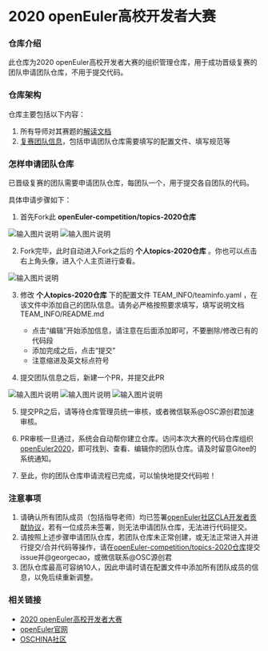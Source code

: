 # 2020 openEuler高校开发者大赛

### 仓库介绍

此仓库为2020 openEuler高校开发者大赛的组织管理仓库，用于成功晋级复赛的团队申请团队仓库，不用于提交代码。

### 仓库架构

仓库主要包括以下内容：

1. 所有导师对其赛题的[解读文档](http://gitee.com/openeuler-competition/topics-2020/tree/master/DOC)
2. [复赛团队信息](https://gitee.com/openeuler-competition/topics-2020/tree/master/TEAM_INFO)，包括申请团队仓库需要填写的配置文件、填写规范等

### 怎样申请团队仓库

已晋级复赛的团队需要申请团队仓库，每团队一个，用于提交各自团队的代码。

具体申请步骤如下：

1. 首先Fork此 **openEuler-competition/topics-2020仓库** 

![输入图片说明](https://oscimg.oschina.net/oscnet/up-37e9e9294410af79b655dac38803badb37b.png "在这里输入图片标题")
![输入图片说明](https://oscimg.oschina.net/oscnet/up-fdd3dc3488848bd2a398eaac84ccf9b6cc3.png "在这里输入图片标题")

2. Fork完毕，此时自动进入Fork之后的 **个人topics-2020仓库** 。你也可以点击右上角头像，进入个人主页进行查看。

![输入图片说明](https://oscimg.oschina.net/oscnet/up-d5f565212177ef185605776804297221efc.png "在这里输入图片标题")

3. 修改 **个人topics-2020仓库** 下的配置文件 TEAM_INFO/teaminfo.yaml ，在该文件中添加自己的团队信息。请务必严格按照要求填写，填写说明文档 TEAM_INFO/README.md
   - 点击“编辑”开始添加信息，请注意在后面添加即可，不要删除/修改已有的代码段
   - 添加完成之后，点击“提交”
   - 注意缩进及英文标点符号


4. 提交团队信息之后，新建一个PR，并提交此PR

![输入图片说明](https://oscimg.oschina.net/oscnet/up-4174f16ae41dcc1a9c040d336b76727c757.png "在这里输入图片标题")
![输入图片说明](https://oscimg.oschina.net/oscnet/up-c8a201004ba3f1db58d32bcc7380f084dd1.png "在这里输入图片标题")
![输入图片说明](https://oscimg.oschina.net/oscnet/up-2d953c55657a1e27284925d786295c6bac8.png "在这里输入图片标题")

5. 提交PR之后，请等待仓库管理员统一审核，或者微信联系@OSC源创君加速审核。

6. PR审核一旦通过，系统会自动帮你建立仓库。访问本次大赛的代码仓库组织[openEuler2020](https://gitee.com/openeuler2020)，即可找到、查看、编辑你的团队仓库。请及时留意Gitee的系统通知。

7. 至此，你的团队仓库申请流程已完成，可以愉快地提交代码啦！


### 注意事项

1. 请确认所有团队成员（包括指导老师）均已签署[openEuler社区CLA开发者贡献协议](https://clasign.osinfra.cn/sign/Z2l0ZWUlMkZvcGVuZXVsZXI=)，若有一位成员未签署，则无法申请团队仓库，无法进行代码提交。
2. 请按照上述步骤申请团队仓库，若团队仓库未正常创建，或无法正常进入并进行提交/合并代码等操作，请在[openEuler-competition/topics-2020仓库](https://gitee.com/openeuler-competition/topics-2020)提交issue并@georgecao，或微信联系@OSC源创君
3. 团队仓库最高可容纳10人，因此申请时请在配置文件中添加所有团队成员的信息，以免后续重新调整。

### 相关链接

- [2020 openEuler高校开发者大赛](https://www.oschina.net/2020-openeuler)
- [openEuler官网](https://openeuler.org/zh/)
- [OSCHINA社区](https://www.oschina.net/)